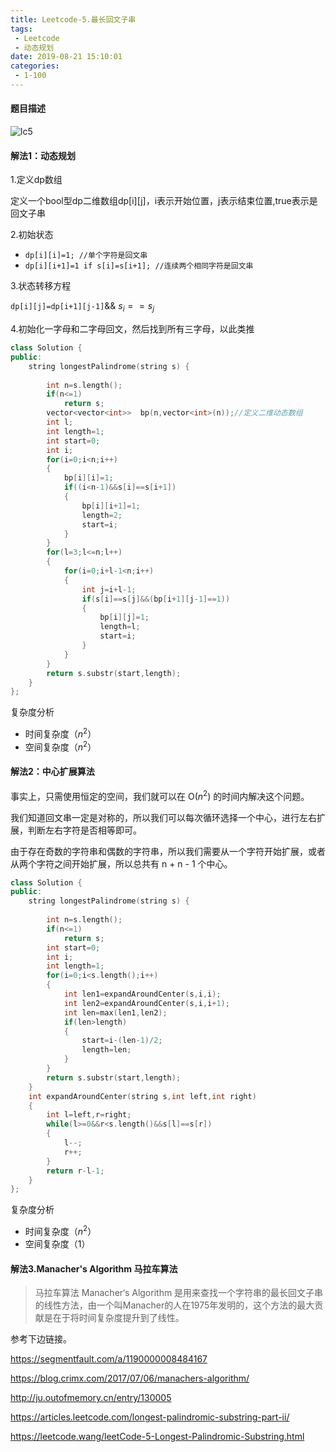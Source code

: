 ```yaml
---
title: Leetcode-5.最长回文子串
tags:
 - Leetcode
 - 动态规划
date: 2019-08-21 15:10:01
categories:
 - 1-100
---
```


#### 题目描述



![lc5](/../img/lc5.png)

<!--more-->

#### 解法1：动态规划

1.定义dp数组

定义一个bool型dp二维数组dp[i][j]，i表示开始位置，j表示结束位置,true表示是回文子串

2.初始状态

- `dp[i][i]=1; //单个字符是回文串`
- `dp[i][i+1]=1 if s[i]=s[i+1]; //连续两个相同字符是回文串`

3.状态转移方程

`dp[i][j]=dp[i+1][j-1]`&& $s_i==s_j$

4.初始化一字母和二字母回文，然后找到所有三字母，以此类推

```c++
class Solution {
public:
    string longestPalindrome(string s) {
        
        int n=s.length();
        if(n<=1)
            return s;
        vector<vector<int>>  bp(n,vector<int>(n));//定义二维动态数组
        int l;
        int length=1;
        int start=0;
        int i;
        for(i=0;i<n;i++)
        {
            bp[i][i]=1;
            if((i<n-1)&&s[i]==s[i+1])
            {
                bp[i][i+1]=1;
                length=2;
                start=i;
            }
        }
        for(l=3;l<=n;l++)
        {
            for(i=0;i+l-1<n;i++)
            {
                int j=i+l-1;
                if(s[i]==s[j]&&(bp[i+1][j-1]==1))
                {
                    bp[i][j]=1;
                    length=l;
                    start=i;
                }
            }
        }
        return s.substr(start,length);
    }
};
```

复杂度分析

- 时间复杂度（$n^2$）
- 空间复杂度（$n^2$）

#### 解法2：中心扩展算法

事实上，只需使用恒定的空间，我们就可以在 O($n^2$) 的时间内解决这个问题。 

我们知道回文串一定是对称的，所以我们可以每次循环选择一个中心，进行左右扩展，判断左右字符是否相等即可。 

由于存在奇数的字符串和偶数的字符串，所以我们需要从一个字符开始扩展，或者从两个字符之间开始扩展，所以总共有 n + n - 1 个中心。 

```c++
class Solution {
public:
    string longestPalindrome(string s) {
        
        int n=s.length();
        if(n<=1)
            return s;
        int start=0;
        int i;
        int length=1;
        for(i=0;i<s.length();i++)
        {
            int len1=expandAroundCenter(s,i,i);
            int len2=expandAroundCenter(s,i,i+1);
            int len=max(len1,len2);
            if(len>length)
            {
                start=i-(len-1)/2;
                length=len;
            }
        }
        return s.substr(start,length);
    }
    int expandAroundCenter(string s,int left,int right)
    {
        int l=left,r=right;
        while(l>=0&&r<s.length()&&s[l]==s[r])
        {
            l--;
            r++;
        }
        return r-l-1;
    }
};
```

复杂度分析

- 时间复杂度（$n^2$）
- 空间复杂度（1）

#### 解法3.Manacher's Algorithm 马拉车算法

> 马拉车算法 Manacher‘s Algorithm 是用来查找一个字符串的最长回文子串的线性方法，由一个叫Manacher的人在1975年发明的，这个方法的最大贡献是在于将时间复杂度提升到了线性。 

参考下边链接。

<https://segmentfault.com/a/1190000008484167>

<https://blog.crimx.com/2017/07/06/manachers-algorithm/>

<http://ju.outofmemory.cn/entry/130005>

<https://articles.leetcode.com/longest-palindromic-substring-part-ii/>

<https://leetcode.wang/leetCode-5-Longest-Palindromic-Substring.html>

